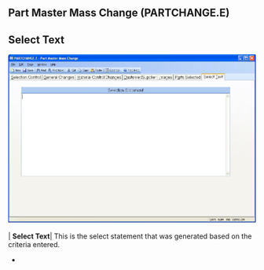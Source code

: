 ## Part Master Mass Change (PARTCHANGE.E)
<PageHeader />

## Select Text

![](./PARTCHANGE-E-7.jpg)

| **Select Text**|  This is the select statement that was generated based on
the criteria entered.

-  

<badge text= "Version 8.10.57 " vertical="middle" />

<PageFooter />

